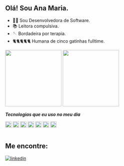 ## Olá! Sou Ana Maria.

- 🐱‍💻 Sou Desenvolvedora de Software.
- 📚 Leitora compulsiva.
- 🪡 Bordadeira por terapia.
- 🐈🐈🐈🐈🐈 Humana de cinco gatinhas fulltime.
  
<div>
  <img height="180em" src="https://github-readme-stats.vercel.app/api?username=anamariagds&show_icons=true&theme=catppuccin_mocha" />
  <img height="180em" src="https://github-readme-stats.vercel.app/api/top-langs/?username=anamariagds&theme=catppuccin_mocha&layout=compact" />  
</div>

***Tecnologias que eu uso no meu dia***
<div style="display: inline_block">
  <img align="center" alt="dj" height="20em" width="20" src="https://cdn.jsdelivr.net/gh/devicons/devicon/icons/python/python-original.svg" />
  <img align="center" alt="dj" height="20em" width="20" src="https://cdn.jsdelivr.net/gh/devicons/devicon/icons/django/django-plain.svg"/>
  <img align="center" alt="html" height="20em" width="20" src="https://cdn.jsdelivr.net/gh/devicons/devicon/icons/html5/html5-plain-wordmark.svg" />
  <img align="center" alt="css" height="20em" width="20" src="https://cdn.jsdelivr.net/gh/devicons/devicon/icons/css3/css3-plain-wordmark.svg" />
  <img  align="center" alt="css" height="20em" width="20" src="https://cdn.jsdelivr.net/gh/devicons/devicon/icons/javascript/javascript-plain.svg" />  
  <img align="center" alt="css" height="20em" width="20" src="https://cdn.jsdelivr.net/gh/devicons/devicon/icons/vscode/vscode-original.svg" />
  <img align="center" alt="css" height="20em" width="20" src="https://cdn.jsdelivr.net/gh/devicons/devicon/icons/ubuntu/ubuntu-plain-wordmark.svg" />          
</div><br/>


## Me encontre:
<div>
  <a href="https://www.linkedin.com/in/ana-maria-gomes/" target="_blank"><img align="center" alt="linkedin" src="https://img.shields.io/badge/LinkedIn-0077B5?style=for-the-badge&logo=linkedin&logoColor=white"/></a>
</div>

